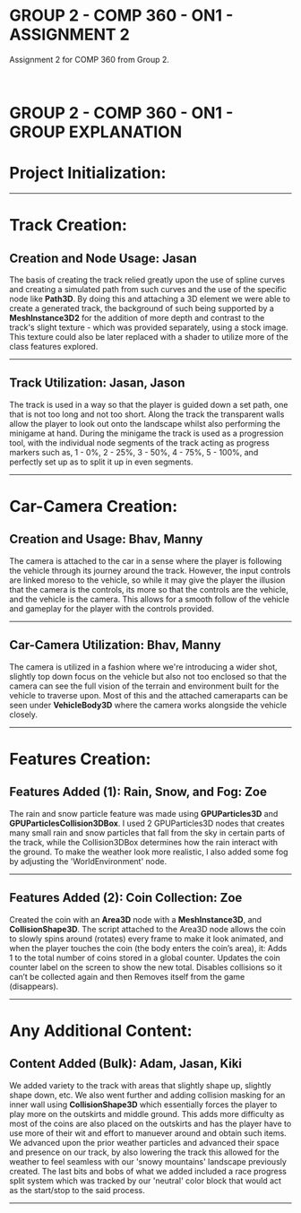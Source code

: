 # GROUP 2 - COMP 360 - ON1 - ASSIGNMENT 2
Assignment 2 for COMP 360 from Group 2.

<br>

# GROUP 2 - COMP 360 - ON1 - GROUP EXPLANATION

# Project Initialization: 

---------------------------------------------------------

# Track Creation:
## Creation and Node Usage: Jasan
The basis of creating the track relied greatly upon the use of spline curves and creating a simulated
path from such curves and the use of the specific node like **Path3D**. By doing this and attaching a 3D 
element we were able to create a generated track, the background of such being supported by a **MeshInstance3D2**
for the addition of more depth and contrast to the track's slight texture - which was provided separately, using
a stock image. This texture could also be later replaced with a shader to utilize more of the class features explored.

---------------------------------------------------------
## Track Utilization: Jasan, Jason
The track is used in a way so that the player is guided down a set path, one that is not too long and not too short.
Along the track the transparent walls allow the player to look out onto the landscape whilst also performing the minigame
at hand. During the minigame the track is used as a progression tool, with the individual node segments of the track acting as
progress markers such as, 1 - 0%, 2 - 25%, 3 - 50%, 4 - 75%, 5 - 100%, and perfectly set up as to split it up in even segments.

---------------------------------------------------------
# Car-Camera Creation: 
## Creation and Usage: Bhav, Manny
The camera is attached to the car in a sense where the player is following the vehicle through its journey around the track.
However, the input controls are linked moreso to the vehicle, so while it may give the player the illusion that the camera is 
the controls, its more so that the controls are the vehicle, and the vehicle is the camera. This allows for a smooth follow of the 
vehicle and gameplay for the player with the controls provided.

---------------------------------------------------------
## Car-Camera Utilization: Bhav, Manny
The camera is utilized in a fashion where we're introducing a wider shot, slightly top down focus on the vehicle but also
not too enclosed so that the camera can see the full vision of the terrain and environment built for the vehicle to traverse upon.
Most of this and the attached cameraparts can be seen under **VehicleBody3D** where the camera works alongside the vehicle closely.

---------------------------------------------------------
# Features Creation:
## Features Added (1): Rain, Snow, and Fog: Zoe 
The rain and snow particle feature was made using **GPUParticles3D** and **GPUParticlesCollision3DBox**. I used 2 GPUParticles3D nodes that creates many small rain and snow particles that fall from the sky in certain parts of the track, while the Collision3DBox determines how the rain interact with the ground. To make the weather look more realistic, I also added some fog by adjusting the 'WorldEnvironment' node.

---------------------------------------------------------
## Features Added (2): Coin Collection: Zoe 
Created the coin with an **Area3D** node with a **MeshInstance3D**, and **CollisionShape3D**. The script attached to the Area3D node allows the coin to slowly spins around (rotates) every frame to make it look animated, and when the player touches the coin (the body enters the coin’s area), it: Adds 1 to the total number of coins stored in a global counter. Updates the coin counter label on the screen to show the new total. Disables collisions so it can’t be collected again and then Removes itself from the game (disappears).

---------------------------------------------------------
# Any Additional Content: 
## Content Added (Bulk): Adam, Jasan, Kiki
We added variety to the track with areas that slightly shape up, slightly shape down, etc. We also went further and adding 
collision masking for an inner wall using **CollisionShape3D** which essentially forces the player to play more on the outskirts and middle
ground. This adds more difficulty as most of the coins are also placed on the outskirts and has the player have to use more of their wit and effort
to manuever around and obtain such items. We advanced upon the prior weather particles and advanced their space and presence on our track, by also lowering the track
this allowed for the weather to feel seamless with our 'snowy mountains' landscape previously created. The last bits and bobs of what we added included a race progress
split system which was tracked by our 'neutral' color block that would act as the start/stop to the said process.

---------------------------------------------------------
